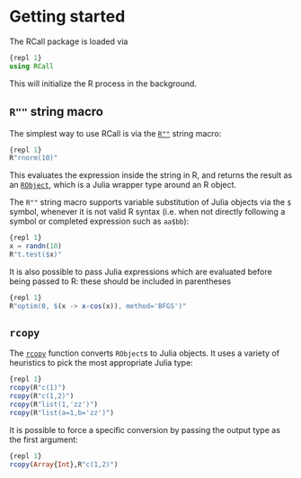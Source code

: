 # Getting started

The RCall package is loaded via

```julia
{repl 1}
using RCall
```

This will initialize the R process in the background.

## `R""` string macro

The simplest way to use RCall is via the [`R""`]({ref}) string macro:

```julia
{repl 1}
R"rnorm(10)"
```

This evaluates the expression inside the string in R, and returns the result as an [`RObject`]({ref}), which is a Julia wrapper type around an R object.

The `R""` string macro supports variable substitution of Julia objects via the `$` symbol, whenever it is not valid R syntax (i.e. when not directly following a symbol or completed expression such as `aa$bb`):

```julia
{repl 1}
x = randn(10)
R"t.test($x)"
```

It is also possible to pass Julia expressions which are evaluated before being passed to R: these should be included in parentheses

```julia
{repl 1}
R"optim(0, $(x -> x-cos(x)), method='BFGS')"
```

## `rcopy`

The [`rcopy`]({ref}) function converts `RObject`s to Julia objects. It uses a variety of heuristics to pick the most appropriate Julia type:

```julia
{repl 1}
rcopy(R"c(1)")
rcopy(R"c(1,2)")
rcopy(R"list(1,'zz')")
rcopy(R"list(a=1,b='zz')")
```

It is possible to force a specific conversion by passing the output type as the first argument:

```julia
{repl 1}
rcopy(Array{Int},R"c(1,2)")
```
